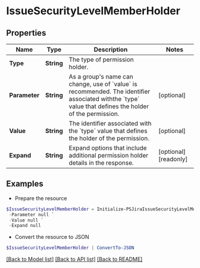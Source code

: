 # IssueSecurityLevelMemberHolder
## Properties

Name | Type | Description | Notes
------------ | ------------- | ------------- | -------------
**Type** | **String** | The type of permission holder. | 
**Parameter** | **String** | As a group&#39;s name can change, use of &#x60;value&#x60; is recommended. The identifier associated withthe &#x60;type&#x60; value that defines the holder of the permission. | [optional] 
**Value** | **String** | The identifier associated with the &#x60;type&#x60; value that defines the holder of the permission. | [optional] 
**Expand** | **String** | Expand options that include additional permission holder details in the response. | [optional] [readonly] 

## Examples

- Prepare the resource
```powershell
$IssueSecurityLevelMemberHolder = Initialize-PSJiraIssueSecurityLevelMemberHolder  -Type null `
 -Parameter null `
 -Value null `
 -Expand null
```

- Convert the resource to JSON
```powershell
$IssueSecurityLevelMemberHolder | ConvertTo-JSON
```

[[Back to Model list]](../README.md#documentation-for-models) [[Back to API list]](../README.md#documentation-for-api-endpoints) [[Back to README]](../README.md)


